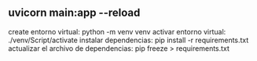 ## uvicorn main:app --reload
create entorno virtual: python -m venv venv
activar entorno virtual: ./venv/Script/activate
instalar dependencias: pip install -r requirements.txt
actualizar el archivo de dependencias: pip freeze > requirements.txt